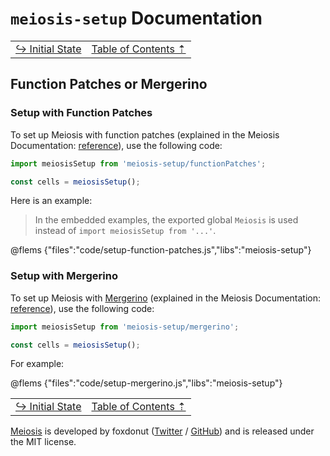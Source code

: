 # `meiosis-setup` Documentation

| | |
| ---- | ---- |
| [&rarrhk; Initial State](setup-initial-state.html) | [Table of Contents &#8673;](setup-toc.html) |

## Function Patches or Mergerino

### Setup with Function Patches

To set up Meiosis with function patches (explained in the Meiosis Documentation:
[reference](http://meiosis.js.org/docs/04-meiosis-with-function-patches.html)), use the following
code:

```js
import meiosisSetup from 'meiosis-setup/functionPatches';

const cells = meiosisSetup();
```

Here is an example:

> In the embedded examples, the exported global `Meiosis` is used instead of `import meiosisSetup
from '...'`.

@flems {"files":"code/setup-function-patches.js","libs":"meiosis-setup"}

### Setup with Mergerino

To set up Meiosis with [Mergerino](https://github.com/fuzetsu/mergerino) (explained in the Meiosis
Documentation: [reference](http://meiosis.js.org/docs/05-meiosis-with-mergerino.html)), use the
following code:

```js
import meiosisSetup from 'meiosis-setup/mergerino';

const cells = meiosisSetup();
```

For example:

@flems {"files":"code/setup-mergerino.js","libs":"meiosis-setup"}

| | |
| ---- | ---- |
| [&rarrhk; Initial State](setup-initial-state.html) | [Table of Contents &#8673;](setup-toc.html) |

[Meiosis](https://meiosis.js.org) is developed by foxdonut ([Twitter](http://twitter.com/foxdonut00) /
[GitHub](https://github.com/foxdonut)) and is released under the MIT license.
